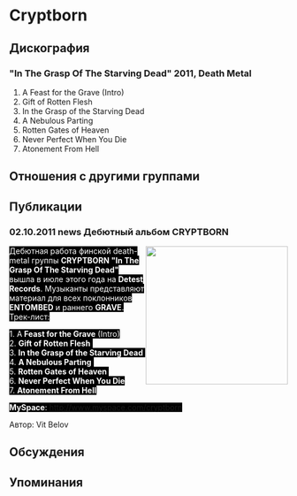 # Cryptborn



## Дискография

### "In The Grasp Of The Starving Dead" 2011, Death Metal

1. A Feast for the Grave (Intro) 
2. Gift of Rotten Flesh  
3. In the Grasp of the Starving Dead  
4. A Nebulous Parting  
5. Rotten Gates of Heaven  
6. Never Perfect When You Die
7. Atonement From Hell


## Отношения с другими группами


## Публикации

### 02.10.2011 news Дебютный альбом CRYPTBORN

<P><FONT style="BACKGROUND-COLOR: #000000" color=#ffffff><IMG height=250 alt="" hspace=0 src="/images/news_rus/2011.10/21337.jpg" width=257 align=right border=0>Дебютная работа финской death-metal группы <STRONG>CRYPTBORN "In The Grasp Of The Starving Dead"</STRONG> вышла в июле этого года на <STRONG>Detest Records</STRONG>. Музыканты представляют материал для всех поклонников <STRONG>ENTOMBED</STRONG> и раннего <STRONG>GRAVE</STRONG>. Трек-лист:</FONT></P>
<P><FONT style="BACKGROUND-COLOR: #000000" color=#ffffff>1. A<STRONG> Feast for the Grave</STRONG> (Intro) <BR>2. <STRONG>Gift of Rotten Flesh</STRONG>&nbsp; <BR>3. <STRONG>In the Grasp of the Starving Dead</STRONG>&nbsp; <BR>4. <STRONG>A Nebulous Parting</STRONG>&nbsp; <BR>5. <STRONG>Rotten Gates of Heaven</STRONG>&nbsp; <BR>6. <STRONG>Never Perfect When You Die<BR></STRONG>7. <STRONG>Atonement From Hell</STRONG></FONT></P>
<P><FONT style="BACKGROUND-COLOR: #000000" color=#ffffff><STRONG>MySpace</STRONG>: <A href="http://www.myspace.com/cryptborn">http://www.myspace.com/cryptborn</A><BR></P></FONT>
Автор: Vit Belov


## Обсуждения


## Упоминания

